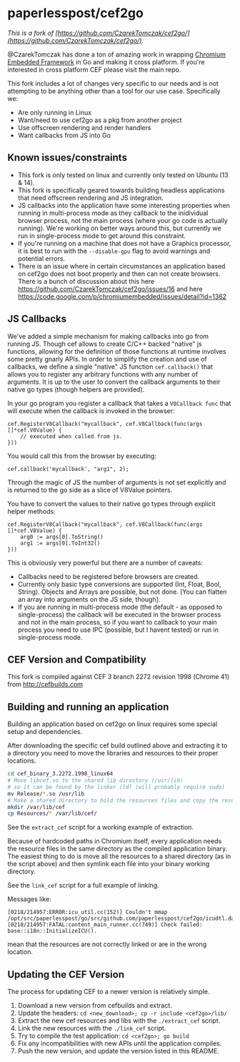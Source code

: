 # paperlesspost/cef2go

*This is a fork of [https://github.com/CzarekTomczak/cef2go/](https://github.com/CzarekTomczak/cef2go/).*

@CzarekTomczak has done a ton of amazing work in wrapping [Chromium Embedded Framework](https://code.google.com/p/chromiumembedded/) in Go and making it cross platform. If you're interested in cross platform CEF please visit the main repo.

This fork includes a lot of changes very specific to our needs and is not attempting to be anything other than a tool for our use case. Specifically we:

- Are only running in Linux
- Want/need to use cef2go as a pkg from another project
- Use offscreen rendering and render handlers
- Want callbacks from JS into Go

## Known issues/constraints

- This fork is only tested on linux and currently only tested on Ubuntu (13 & 14).
- This fork is specifically geared towards building headless applications that need offscreen rendering and JS integration.
- JS callbacks into the application have some interesting properties when running in multi-process mode as they callback to the inidividual browser process, not the main process (where your go code is actually running). We're working on better ways around this, but currently we run in single-process mode to get around this constraint.
- If you're running on a machine that does not have a Graphics processor, it is best to run with the `--disable-gpu` flag to avoid warnings and potential errors.
- There is an issue where in certain circumstances an application based on cef2go does not boot properly and then can not create browsers. There is a bunch of discussion about this here <https://github.com/CzarekTomczak/cef2go/issues/16> and here <https://code.google.com/p/chromiumembedded/issues/detail?id=1362>

## JS Callbacks

We've added a simple mechanism for making callbacks into go from running JS. Though cef allows to create C/C++ backed "native" js functions, allowing for the definition of those functions at runtime involves some pretty gnarly APIs. In order to simplify the creation and use of callbacks, we define a single "native" JS function `cef.callback()` that allows you to register any arbitrary functions with any number of arguments. It is up to the user to convert the callback arguments to their native go types (though helpers are provided).

In your go program you register a callback that takes a `V8Callback func` that will execute when the callback is invoked in the browser:

```
cef.RegisterV8Callback("mycallback", cef.V8Callback(func(args []*cef.V8Value) {
    // executed when called from js.
}))
```

You would call this from the browser by executing:

```
cef.callback('mycallback', "arg1", 2);
```

Through the magic of JS the number of arguments is not set explicitly and is returned to the go side as a slice of V8Value pointers.

You have to convert the values to their native go types through explicit helper methods:


```
cef.RegisterV8Callback("mycallback", cef.V8Callback(func(args []*cef.V8Value) {
    arg0 := args[0].ToString()
    arg1 := args[0].ToInt32()
}))
```

This is obviously very powerful but there are a number of caveats:

* Callbacks need to be registered before browsers are created.
* Currently only basic type conversions are supported (Int, Float, Bool, String). Objects and Arrays are possible, but not done. [You can flatten an array into arguments on the JS side, though].
* If you are running in multi-process mode (the default - as opposed to single-process) the callback will be executed in the browser process and not in the main process, so if you want to callback to your main process you need to use IPC (possible, but I havent tested) or run in single-process mode.

## CEF Version and Compatibility

This fork is compiled against CEF 3 branch 2272 revision 1998 (Chrome 41) from <http://cefbuilds.com>

## Building and running an application

Building an application based on cef2go on linux requires some special setup and dependencies.

After downloading the specific cef build outlined above and extracting it to a directory you need to move the libraries and resources to their proper locations.

``` bash
cd cef_binary_3.2272.1998_linux64
# Move libcef.so to the shared lib directory (/usr/lib) 
# so it can be found by the linker (ld) (will probably require sudo)
mv Release/*.so /usr/lib
# Make a shared directory to hold the resources files and copy the resources there
mkdir /var/lib/cef
cp Resources/* /var/lib/cef/
```

See the `extract_cef` script for a working example of extraction.

Because of hardcoded paths in Chromium itself, every application needs the resource files in the same directory as the compiled application binary. The easiest thing to do is move all the resources to a shared directory (as in the script above) and then symlink each file into your binary working directory.

See the `link_cef` script for a full example of linking.

Messages like:

```
[0218/214957:ERROR:icu_util.cc(152)] Couldn't mmap /opt/src/paperlesspost/go/src/github.com/paperlesspost/cef2go/icudtl.dat
[0218/214957:FATAL:content_main_runner.cc(749)] Check failed: base::i18n::InitializeICU(). 
```

mean that the resources are not correctly linked or are in the wrong location.

## Updating the CEF Version

The process for updating CEF to a newer version is relatively simple.

1. Download a new version from cefbuilds and extract.
2. Update the headers: `cd <new_download>; cp -r include <cef2go>/lib/`
3. Extract the new cef resources and libs with the `./extract_cef` script.
4. Link the new resources with the `./link_cef` script.
5. Try to compile the test application: `cd <cef2go>; go build`
6. Fix any incompatibilities with new APIs until the application compiles.
7. Push the new version, and update the version listed in this README.


